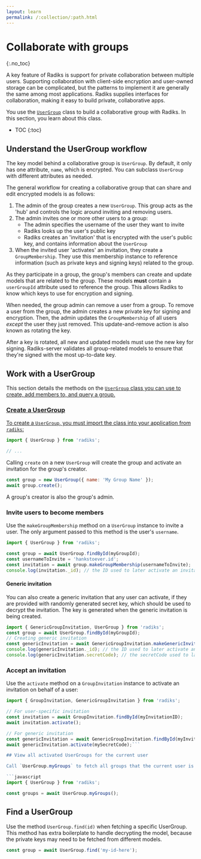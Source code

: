 ```yaml
---
layout: learn
permalink: /:collection/:path.html
---
```

# Collaborate with groups
{:.no_toc}

A key feature of Radiks is support for private collaboration between multiple users.  Supporting collaboration with client-side encryption and user-owned storage can be complicated, but the patterns to implement it are generally the same among most applications. Radiks supplies interfaces for collaboration, making it easy to build private, collaborative apps.

You use the <a href="https://github.com/blockstack/radiks/blob/master/src/models/user-group.ts" target="_blank"><code>UserGroup</code></a> class to build a collaborative group with Radiks. In this section, you learn about this class.

* TOC
{:toc}

## Understand the UserGroup workflow

The key model behind a collaborative group is `UserGroup`. By default, it only has one attribute, `name`, which is encrypted. You can subclass  `UserGroup` with different attributes as needed.

The general workflow for creating a collaborative group that can share and edit encrypted models is as follows:

1. The admin of the group creates a new `UserGroup`.
   This group acts as the 'hub' and controls the logic around inviting and removing users.
2. The admin invites one or more other users to a group:
    * The admin specifies the username of the user they want to invite
    * Radiks looks up the user's public key
    * Radiks creates an 'invitation' that is encrypted with the user's public key, and contains information about the `UserGroup`
3. When the invited user 'activates' an invitation, they create a `GroupMembership`. 
   They use this membership instance to reference information (such as private keys and signing keys) related to the group.

As they participate in a group, the group's members can create and update models that are related to the group. These models **must** contain a `userGroupId` attribute used to reference the group. This allows Radiks to know which keys to use for encryption and signing.

When needed, the group admin can remove a user from a group. To remove a user from the group, the admin creates a new private key for signing and encryption. Then, the admin updates the `GroupMembership` of all users _except_ the user they just removed. This update-and-remove action is also known as rotating the key.

After a key is rotated, all new and updated models must use the new key for signing. Radiks-server validates all group-related models to ensure that they're signed with the most up-to-date key.

## Work with a UserGroup

This section details the methods on the <a href="https://github.com/blockstack/radiks/blob/master/src/models/user-group.ts" target="_blank"><code>UserGroup</code> class you can use to create, add members to, and query a group.

### Create a UserGroup

To create a `UserGroup`, you must import the class into your application from `radiks`:

```javascript
import { UserGroup } from 'radiks';

// ...
```

Calling `create` on a new `UserGroup` will create the group and activate an invitation for the group's creator.
 

```javascript
const group = new UserGroup({ name: 'My Group Name' });
await group.create();
```

A group's creator is also the group's admin.


### Invite users to become members

Use the `makeGroupMembership` method on a `UserGroup` instance to invite a user. The only argument passed to this method is the user's `username`.

```javascript
import { UserGroup } from 'radiks';

const group = await UserGroup.findById(myGroupId);
const usernameToInvite = 'hankstoever.id';
const invitation = await group.makeGroupMembership(usernameToInvite);
console.log(invitation._id); // the ID used to later activate an invitation
```

#### Generic invitation

You can also create a generic invitation that any user can activate, if they are provided with randomly generated secret key, which should be used to decrypt the invitation. The key is generated when the generic invitation is being created.

~~~javascript
import { GenericGroupInvitation, UserGroup } from 'radiks';
const group = await UserGroup.findById(myGroupId);
// Creating generic invitation
const genericInvitation = await GenericGroupInvitation.makeGenericInvitation(group);
console.log(genericInvitation._id); // the ID used to later activate an invitation
console.log(genericInvitation.secretCode); // the secretCode used to later activate an invitation
~~~


### Accept an invitation

Use the `activate` method on a `GroupInvitation` instance to activate an invitation on behalf of a user:

```javascript
import { GroupInvitation, GenericGroupInvitation } from 'radiks';

// For user-specific invitation
const invitation = await GroupInvitation.findById(myInvitationID);
await invitation.activate();

// For generic invitation
const genericInvitation = await GenericGroupInvitation.findById(myInvitationID);
await genericInvitation.activate(mySecretCode);```

## View all activated UserGroups for the current user

Call `UserGroup.myGroups` to fetch all groups that the current user is a member of:

```javascript
import { UserGroup } from 'radiks';

const groups = await UserGroup.myGroups();
```

## Find a UserGroup

Use the method `UserGroup.find(id)` when fetching a specific UserGroup. This method has extra boilerplate to handle decrypting the model, because the private keys may need to be fetched from different models.

```javascript
const group = await UserGroup.find('my-id-here');
```
